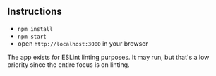 ## Instructions
- `npm install`
- `npm start`
- open `http://localhost:3000` in your browser

The app exists for ESLint linting purposes. It may run, but that's a low priority since the entire focus is on linting.
